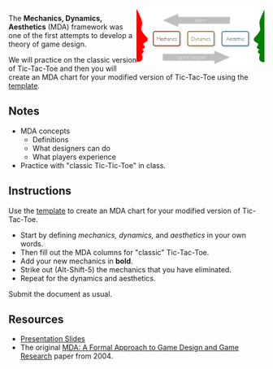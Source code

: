 [template]: <https://docs.google.com/document/d/10GITO3XIigZSzCg6e3khjg89FRZBDe_F2TD0VWOqkOA/edit?usp=sharing>
[slides]: <https://docs.google.com/presentation/d/1R0KdxhVw9DITzYugEwiwsXHXqnXJP9Yto32gNltBrOE/edit?usp=sharing>

<img src="assets/mda-framework.png" align="right" width="50%">

The **Mechanics, Dynamics, Aesthetics** (MDA) framework was one of the first attempts to develop a theory of game design.

We will practice on the classic version of Tic-Tac-Toe and then you will create an MDA chart for your modified version of Tic-Tac-Toe using the [template][].

## Notes

* MDA concepts
  - Definitions
  - What designers can do
  - What players experience
* Practice with "classic Tic-Tic-Toe" in class.

## Instructions

Use the [template][] to create an MDA chart for your modified version of Tic-Tac-Toe.

* Start by defining *mechanics, dynamics,* and *aesthetics* in your own words.
* Then fill out the MDA columns for "classic" Tic-Tac-Toe.
* Add your new mechanics in **bold**.
* Strike out (Alt-Shift-5) the mechanics that you have eliminated.
* Repeat for the dynamics and aesthetics.

Submit the document as usual.

## Resources

* [Presentation Slides][slides]
* The original [MDA: A Formal Approach to Game Design and Game Research](https://www.cs.northwestern.edu/~hunicke/MDA.pdf) paper from 2004.
